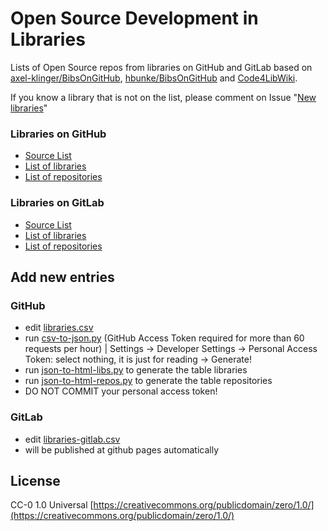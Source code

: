 # Open Source Development in Libraries

Lists of Open Source repos from libraries on GitHub and GitLab based on [axel-klinger/BibsOnGitHub](https://github.com/axel-klinger/BibsOnGitHub), [hbunke/BibsOnGitHub](https://github.com/hbunke/BibsOnGitHub) and [Code4LibWiki](http://wiki.code4lib.org/Libraries_Sharing_Code).

If you know a library that is not on the list, please comment on Issue "[New libraries](https://github.com/TIBHannover/OpenSourceInLibraries/issues)"

### Libraries on GitHub
* [Source List](libraries.csv)
* [List of libraries](https://tibhannover.github.io/OpenSourceInLibraries/libraries.html)
* [List of repositories](https://tibhannover.github.io/OpenSourceInLibraries/repositories.html)

### Libraries on GitLab
* [Source List](libraries-gitlab.csv)
* [List of libraries](https://tibhannover.github.io/OpenSourceInLibraries/libraries-gitlab.html)
* [List of repositories](https://tibhannover.github.io/OpenSourceInLibraries/repositories-gitlab.html)

## Add new entries

### GitHub
* edit [libraries.csv](libraries.csv)
* run [csv-to-json.py](scripts/csv-to-json.py) (GitHub Access Token required for more than 60 requests per hour)
| Settings -> Developer Settings -> Personal Access Token: select nothing, it is just for reading -> Generate! 
* run [json-to-html-libs.py](scripts/json-to-html-libs.py) to generate the table libraries
* run [json-to-html-repos.py](scripts/json-to-html-repos.py) to generate the table repositories
* DO NOT COMMIT your personal access token!

### GitLab
* edit [libraries-gitlab.csv](libraries-gitlab.csv)
* will be published at github pages automatically

## License

CC-0 1.0 Universal [https://creativecommons.org/publicdomain/zero/1.0/](https://creativecommons.org/publicdomain/zero/1.0/)
